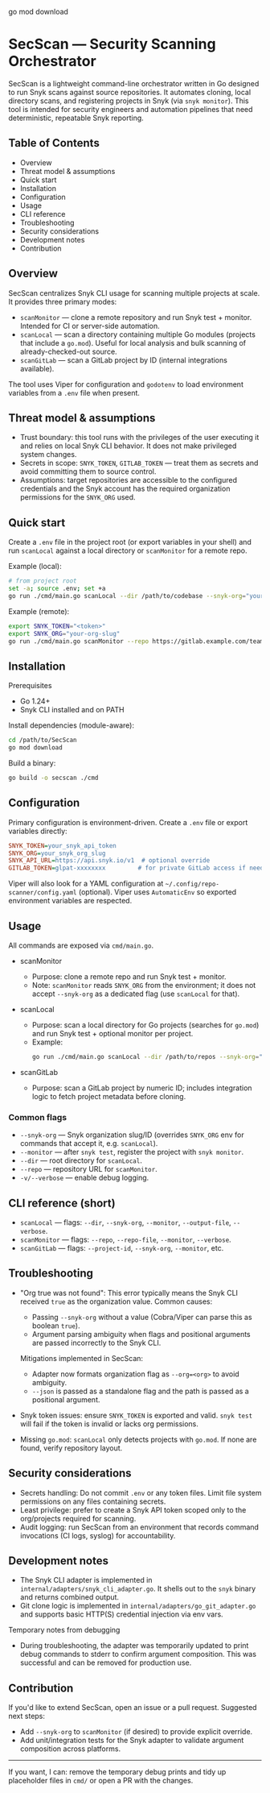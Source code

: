 go mod download
# SecScan — Security Scanning Orchestrator

SecScan is a lightweight command-line orchestrator written in Go designed to run Snyk scans against source repositories. It automates cloning, local directory scans, and registering projects in Snyk (via `snyk monitor`). This tool is intended for security engineers and automation pipelines that need deterministic, repeatable Snyk reporting.

## Table of Contents
- Overview
- Threat model & assumptions
- Quick start
- Installation
- Configuration
- Usage
- CLI reference
- Troubleshooting
- Security considerations
- Development notes
- Contribution

## Overview
SecScan centralizes Snyk CLI usage for scanning multiple projects at scale. It provides three primary modes:

- `scanMonitor` — clone a remote repository and run Snyk test + monitor. Intended for CI or server-side automation.
- `scanLocal` — scan a directory containing multiple Go modules (projects that include a `go.mod`). Useful for local analysis and bulk scanning of already-checked-out source.
- `scanGitLab` — scan a GitLab project by ID (internal integrations available).

The tool uses Viper for configuration and `godotenv` to load environment variables from a `.env` file when present.

## Threat model & assumptions
- Trust boundary: this tool runs with the privileges of the user executing it and relies on local Snyk CLI behavior. It does not make privileged system changes.
- Secrets in scope: `SNYK_TOKEN`, `GITLAB_TOKEN` — treat them as secrets and avoid committing them to source control.
- Assumptions: target repositories are accessible to the configured credentials and the Snyk account has the required organization permissions for the `SNYK_ORG` used.

## Quick start
Create a `.env` file in the project root (or export variables in your shell) and run `scanLocal` against a local directory or `scanMonitor` for a remote repo.

Example (local):
```bash
# from project root
set -a; source .env; set +a
go run ./cmd/main.go scanLocal --dir /path/to/codebase --snyk-org="your-org-slug" --monitor
```

Example (remote):
```bash
export SNYK_TOKEN="<token>"
export SNYK_ORG="your-org-slug"
go run ./cmd/main.go scanMonitor --repo https://gitlab.example.com/team/repo.git --monitor
```

## Installation

Prerequisites
- Go 1.24+
- Snyk CLI installed and on PATH

Install dependencies (module-aware):

```bash
cd /path/to/SecScan
go mod download
```

Build a binary:

```bash
go build -o secscan ./cmd
```

## Configuration

Primary configuration is environment-driven. Create a `.env` file or export variables directly:

```ini
SNYK_TOKEN=your_snyk_api_token
SNYK_ORG=your_snyk_org_slug
SNYK_API_URL=https://api.snyk.io/v1  # optional override
GITLAB_TOKEN=glpat-xxxxxxxx         # for private GitLab access if needed
```

Viper will also look for a YAML configuration at `~/.config/repo-scanner/config.yaml` (optional). Viper uses `AutomaticEnv` so exported environment variables are respected.

## Usage

All commands are exposed via `cmd/main.go`.

- scanMonitor
	- Purpose: clone a remote repo and run Snyk test + monitor.
	- Note: `scanMonitor` reads `SNYK_ORG` from the environment; it does not accept `--snyk-org` as a dedicated flag (use `scanLocal` for that).

- scanLocal
	- Purpose: scan a local directory for Go projects (searches for `go.mod`) and run Snyk test + optional monitor per project.
	- Example:
		```bash
		go run ./cmd/main.go scanLocal --dir /path/to/repos --snyk-org="your-org" --monitor
		```

- scanGitLab
	- Purpose: scan a GitLab project by numeric ID; includes integration logic to fetch project metadata before cloning.

### Common flags
- `--snyk-org` — Snyk organization slug/ID (overrides `SNYK_ORG` env for commands that accept it, e.g. `scanLocal`).
- `--monitor` — after `snyk test`, register the project with `snyk monitor`.
- `--dir` — root directory for `scanLocal`.
- `--repo` — repository URL for `scanMonitor`.
- `-v/--verbose` — enable debug logging.

## CLI reference (short)

- `scanLocal` — flags: `--dir`, `--snyk-org`, `--monitor`, `--output-file`, `--verbose`.
- `scanMonitor` — flags: `--repo`, `--repo-file`, `--monitor`, `--verbose`.
- `scanGitLab` — flags: `--project-id`, `--snyk-org`, `--monitor`, etc.

## Troubleshooting

- "Org true was not found": This error typically means the Snyk CLI received `true` as the organization value. Common causes:
	- Passing `--snyk-org` without a value (Cobra/Viper can parse this as boolean `true`).
	- Argument parsing ambiguity when flags and positional arguments are passed incorrectly to the Snyk CLI.

	Mitigations implemented in SecScan:
	- Adapter now formats organization flag as `--org=<org>` to avoid ambiguity.
	- `--json` is passed as a standalone flag and the path is passed as a positional argument.

- Snyk token issues: ensure `SNYK_TOKEN` is exported and valid. `snyk test` will fail if the token is invalid or lacks org permissions.

- Missing `go.mod`: `scanLocal` only detects projects with `go.mod`. If none are found, verify repository layout.

## Security considerations

- Secrets handling: Do not commit `.env` or any token files. Limit file system permissions on any files containing secrets.
- Least privilege: prefer to create a Snyk API token scoped only to the org/projects required for scanning.
- Audit logging: run SecScan from an environment that records command invocations (CI logs, syslog) for accountability.

## Development notes

- The Snyk CLI adapter is implemented in `internal/adapters/snyk_cli_adapter.go`. It shells out to the `snyk` binary and returns combined output.
- Git clone logic is implemented in `internal/adapters/go_git_adapter.go` and supports basic HTTP(S) credential injection via env vars.

Temporary notes from debugging
- During troubleshooting, the adapter was temporarily updated to print debug commands to stderr to confirm argument composition. This was successful and can be removed for production use.

## Contribution

If you'd like to extend SecScan, open an issue or a pull request. Suggested next steps:

- Add `--snyk-org` to `scanMonitor` (if desired) to provide explicit override.
- Add unit/integration tests for the Snyk adapter to validate argument composition across platforms.

---
If you want, I can: remove the temporary debug prints and tidy up placeholder files in `cmd/` or open a PR with the changes.

